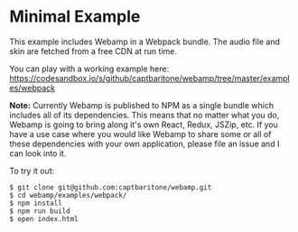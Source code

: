 # Minimal Example

This example includes Webamp in a Webpack bundle. The audio file and skin are fetched from a free CDN at run time.

You can play with a working example here: https://codesandbox.io/s/github/captbaritone/webamp/tree/master/examples/webpack

**Note:** Currently Webamp is published to NPM as a single bundle which includes all of its dependencies. This means that no matter what you do, Webamp is going to bring along it's own React, Redux, JSZip, etc. If you have a use case where you would like Webamp to share some or all of these dependencies with your own application, please file an issue and I can look into it.

To try it out:

```
$ git clone git@github.com:captbaritone/webamp.git
$ cd webamp/examples/webpack/
$ npm install
$ npm run build
$ open index.html
```
